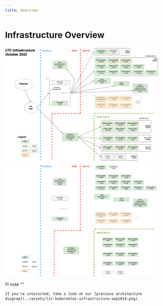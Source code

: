 ```yaml
---
title: Overview
---
```

<!-- markdownlint-disable MD025 -->

# Infrastructure Overview

[![architecture](../assets/ltc-infrastructure-oct2022-light.png#only-light)](ltc-infrastructure-large-light.md)
[![architecture](../assets/ltc-infrastructure-oct2022-dark.png#only-dark)](ltc-infrastructure-large-dark.md)

!!! note ""

    If you're interested, take a look at our [previous architecture diagram](../assets/ltc-kubernetes-infrastructure-sep2019.png).
